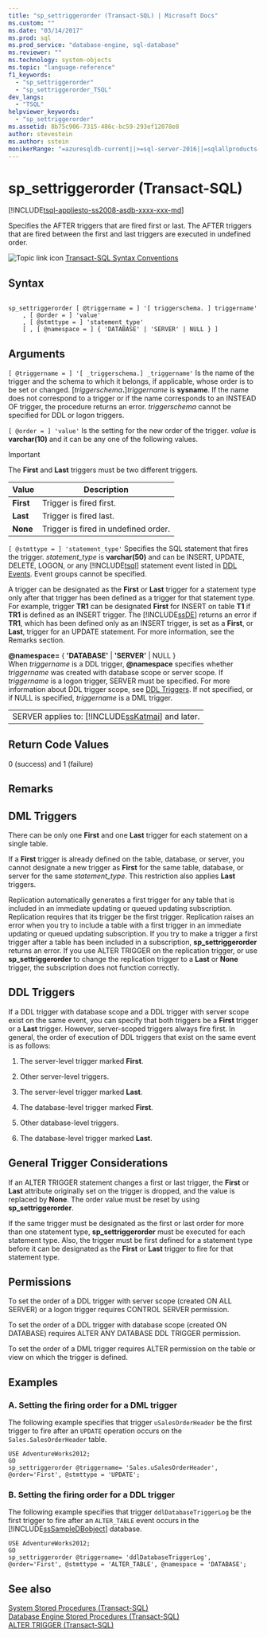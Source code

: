 ```yaml
---
title: "sp_settriggerorder (Transact-SQL) | Microsoft Docs"
ms.custom: ""
ms.date: "03/14/2017"
ms.prod: sql
ms.prod_service: "database-engine, sql-database"
ms.reviewer: ""
ms.technology: system-objects
ms.topic: "language-reference"
f1_keywords: 
  - "sp_settriggerorder"
  - "sp_settriggerorder_TSQL"
dev_langs: 
  - "TSQL"
helpviewer_keywords: 
  - "sp_settriggerorder"
ms.assetid: 8b75c906-7315-486c-bc59-293ef12078e8
author: stevestein
ms.author: sstein
monikerRange: "=azuresqldb-current||>=sql-server-2016||=sqlallproducts-allversions||>=sql-server-linux-2017||=azuresqldb-mi-current"
---
```

# sp_settriggerorder (Transact-SQL)
[!INCLUDE[tsql-appliesto-ss2008-asdb-xxxx-xxx-md](../../includes/tsql-appliesto-ss2008-asdb-xxxx-xxx-md.md)]

  Specifies the AFTER triggers that are fired first or last. The AFTER triggers that are fired between the first and last triggers are executed in undefined order.  
  
 ![Topic link icon](../../database-engine/configure-windows/media/topic-link.gif "Topic link icon") [Transact-SQL Syntax Conventions](../../t-sql/language-elements/transact-sql-syntax-conventions-transact-sql.md)  
  
## Syntax  
  
```  
  
sp_settriggerorder [ @triggername = ] '[ triggerschema. ] triggername'   
    , [ @order = ] 'value'   
    , [ @stmttype = ] 'statement_type'   
    [ , [ @namespace = ] { 'DATABASE' | 'SERVER' | NULL } ]  
```  
  
## Arguments  
`[ @triggername = ] '[ _triggerschema.] _triggername'`
 Is the name of the trigger and the schema to which it belongs, if applicable, whose order is to be set or changed. [_triggerschema_**.**]*triggername* is **sysname**. If the name does not correspond to a trigger or if the name corresponds to an INSTEAD OF trigger, the procedure returns an error. *triggerschema* cannot be specified for DDL or logon triggers.  
  
`[ @order = ] 'value'`
 Is the setting for the new order of the trigger. *value* is **varchar(10)** and it can be any one of the following values.  
  
> [!IMPORTANT]  
>  The **First** and **Last** triggers must be two different triggers.  
  
|Value|Description|  
|-----------|-----------------|  
|**First**|Trigger is fired first.|  
|**Last**|Trigger is fired last.|  
|**None**|Trigger is fired in undefined order.|  
  
`[ @stmttype = ] 'statement_type'`
 Specifies the SQL statement that fires the trigger. *statement_type* is **varchar(50)** and can be INSERT, UPDATE, DELETE, LOGON, or any [!INCLUDE[tsql](../../includes/tsql-md.md)] statement event listed in [DDL Events](../../relational-databases/triggers/ddl-events.md). Event groups cannot be specified.  
  
 A trigger can be designated as the **First** or **Last** trigger for a statement type only after that trigger has been defined as a trigger for that statement type. For example, trigger **TR1** can be designated **First** for INSERT on table **T1** if **TR1** is defined as an INSERT trigger. The [!INCLUDE[ssDE](../../includes/ssde-md.md)] returns an error if **TR1**, which has been defined only as an INSERT trigger, is set as a **First**, or **Last**, trigger for an UPDATE statement. For more information, see the Remarks section.  
  
 **\@namespace=** { **'DATABASE'** | **'SERVER'** | NULL }  
 When *triggername* is a DDL trigger, **\@namespace** specifies whether *triggername* was created with database scope or server scope. If *triggername* is a logon trigger, SERVER must be specified. For more information about DDL trigger scope, see [DDL Triggers](../../relational-databases/triggers/ddl-triggers.md). If not specified, or if NULL is specified, *triggername* is a DML trigger.  
  
||  
|-|  
|SERVER applies to: [!INCLUDE[ssKatmai](../../includes/sskatmai-md.md)] and later.|  
  
## Return Code Values  
 0 (success) and 1 (failure)  
  
## Remarks  
  
## DML Triggers  
 There can be only one **First** and one **Last** trigger for each statement on a single table.  
  
 If a **First** trigger is already defined on the table, database, or server, you cannot designate a new trigger as **First** for the same table, database, or server for the same *statement_type*. This restriction also applies **Last** triggers.  
  
 Replication automatically generates a first trigger for any table that is included in an immediate updating or queued updating subscription. Replication requires that its trigger be the first trigger. Replication raises an error when you try to include a table with a first trigger in an immediate updating or queued updating subscription. If you try to make a trigger a first trigger after a table has been included in a subscription, **sp_settriggerorder** returns an error. If you use ALTER TRIGGER on the replication trigger, or use **sp_settriggerorder** to change the replication trigger to a **Last** or **None** trigger, the subscription does not function correctly.  
  
## DDL Triggers  
 If a DDL trigger with database scope and a DDL trigger with server scope exist on the same event, you can specify that both triggers be a **First** trigger or a **Last** trigger. However, server-scoped triggers always fire first. In general, the order of execution of DDL triggers that exist on the same event is as follows:  
  
1.  The server-level trigger marked **First**.  
  
2.  Other server-level triggers.  
  
3.  The server-level trigger marked **Last**.  
  
4.  The database-level trigger marked **First**.  
  
5.  Other database-level triggers.  
  
6.  The database-level trigger marked **Last**.  
  
## General Trigger Considerations  
 If an ALTER TRIGGER statement changes a first or last trigger, the **First** or **Last** attribute originally set on the trigger is dropped, and the value is replaced by **None**. The order value must be reset by using **sp_settriggerorder**.  
  
 If the same trigger must be designated as the first or last order for more than one statement type, **sp_settriggerorder** must be executed for each statement type. Also, the trigger must be first defined for a statement type before it can be designated as the **First** or **Last** trigger to fire for that statement type.  
  
## Permissions  
 To set the order of a DDL trigger with server scope (created ON ALL SERVER) or a logon trigger requires CONTROL SERVER permission.  
  
 To set the order of a DDL trigger with database scope (created ON DATABASE) requires ALTER ANY DATABASE DDL TRIGGER permission.  
  
 To set the order of a DML trigger requires ALTER permission on the table or view on which the trigger is defined.  
  
## Examples  
  
### A. Setting the firing order for a DML trigger  
 The following example specifies that trigger `uSalesOrderHeader` be the first trigger to fire after an `UPDATE` operation occurs on the `Sales.SalesOrderHeader` table.  
  
```  
USE AdventureWorks2012;  
GO  
sp_settriggerorder @triggername= 'Sales.uSalesOrderHeader', @order='First', @stmttype = 'UPDATE';  
```  
  
### B. Setting the firing order for a DDL trigger  
 The following example specifies that trigger `ddlDatabaseTriggerLog` be the first trigger to fire after an `ALTER_TABLE` event occurs in the [!INCLUDE[ssSampleDBobject](../../includes/sssampledbobject-md.md)] database.  
  
```  
USE AdventureWorks2012;  
GO  
sp_settriggerorder @triggername= 'ddlDatabaseTriggerLog', @order='First', @stmttype = 'ALTER_TABLE', @namespace = 'DATABASE';  
```  
  
## See also  
 [System Stored Procedures &#40;Transact-SQL&#41;](../../relational-databases/system-stored-procedures/system-stored-procedures-transact-sql.md)   
 [Database Engine Stored Procedures &#40;Transact-SQL&#41;](../../relational-databases/system-stored-procedures/database-engine-stored-procedures-transact-sql.md)   
 [ALTER TRIGGER &#40;Transact-SQL&#41;](../../t-sql/statements/alter-trigger-transact-sql.md)  
  
  
